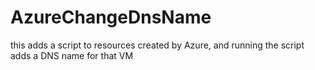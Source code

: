 # AzureChangeDnsName
this adds a script to resources created by Azure, and running the script adds a DNS name for that VM
